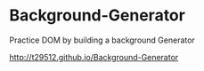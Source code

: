 # Background-Generator
Practice DOM by building a background Generator

http://t29512.github.io/Background-Generator
